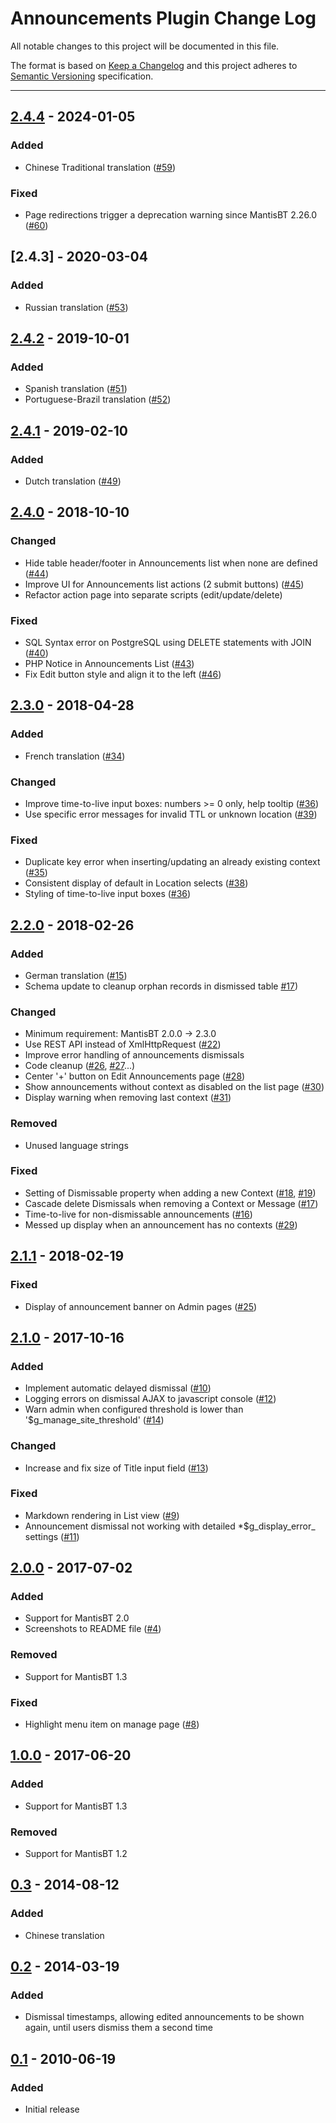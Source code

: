 # Announcements Plugin Change Log

All notable changes to this project will be documented in this file.

The format is based on [Keep a Changelog](http://keepachangelog.com/)
and this project adheres to [Semantic Versioning](http://semver.org/)
specification.

--------------------------------------------------------------------------------

## [2.4.4] - 2024-01-05

### Added

- Chinese Traditional translation
  ([#59](https://github.com/mantisbt-plugins/Announce/issues/59))

### Fixed

- Page redirections trigger a deprecation warning since MantisBT 2.26.0
  ([#60](https://github.com/mantisbt-plugins/Announce/issues/60))


## [2.4.3] - 2020-03-04

### Added

- Russian translation
  ([#53](https://github.com/mantisbt-plugins/Announce/issues/53))


## [2.4.2] - 2019-10-01

### Added

- Spanish translation
  ([#51](https://github.com/mantisbt-plugins/Announce/issues/51))
- Portuguese-Brazil translation
  ([#52](https://github.com/mantisbt-plugins/Announce/issues/52))


## [2.4.1] - 2019-02-10

### Added

- Dutch translation
  ([#49](https://github.com/mantisbt-plugins/Announce/issues/49))


## [2.4.0] - 2018-10-10

### Changed

- Hide table header/footer in Announcements list when none are defined
  ([#44](https://github.com/mantisbt-plugins/Announce/issues/44))
- Improve UI for Announcements list actions (2 submit buttons)
  ([#45](https://github.com/mantisbt-plugins/Announce/issues/45))
- Refactor action page into separate scripts (edit/update/delete) 

### Fixed

- SQL Syntax error on PostgreSQL using DELETE statements with JOIN
  ([#40](https://github.com/mantisbt-plugins/Announce/issues/40))
- PHP Notice in Announcements List 
  ([#43](https://github.com/mantisbt-plugins/Announce/issues/43))
- Fix Edit button style and align it to the left 
  ([#46](https://github.com/mantisbt-plugins/Announce/issues/46))


## [2.3.0] - 2018-04-28

### Added

- French translation
  ([#34](https://github.com/mantisbt-plugins/Announce/issues/34))

### Changed

- Improve time-to-live input boxes: numbers >= 0 only, help tooltip
  ([#36](https://github.com/mantisbt-plugins/Announce/issues/36))
- Use specific error messages for invalid TTL or unknown location
  ([#39](https://github.com/mantisbt-plugins/Announce/issues/39))

### Fixed

- Duplicate key error when inserting/updating an already existing context
  ([#35](https://github.com/mantisbt-plugins/Announce/issues/35))
- Consistent display of default in Location selects
  ([#38](https://github.com/mantisbt-plugins/Announce/issues/38))
- Styling of time-to-live input boxes
  ([#36](https://github.com/mantisbt-plugins/Announce/issues/36))


## [2.2.0] - 2018-02-26

### Added

- German translation
  ([#15](https://github.com/mantisbt-plugins/Announce/issues/15))
- Schema update to cleanup orphan records in dismissed table
  [#17](https://github.com/mantisbt-plugins/Announce/issues/17))

### Changed

- Minimum requirement: MantisBT 2.0.0 → 2.3.0
- Use REST API instead of XmlHttpRequest
  ([#22](https://github.com/mantisbt-plugins/snippets/issues/22))
- Improve error handling of announcements dismissals
- Code cleanup
  ([#26](https://github.com/mantisbt-plugins/snippets/issues/26),
  [#27](https://github.com/mantisbt-plugins/snippets/issues/27)...)
- Center '+' button on Edit Announcements page
  ([#28](https://github.com/mantisbt-plugins/snippets/issues/28))
- Show announcements without context as disabled on the list page
  ([#30](https://github.com/mantisbt-plugins/snippets/issues/30))
- Display warning when removing last context
  ([#31](https://github.com/mantisbt-plugins/snippets/issues/31))

### Removed

- Unused language strings

### Fixed

- Setting of Dismissable property when adding a new Context
  ([#18](https://github.com/mantisbt-plugins/Announce/issues/18),
  [#19](https://github.com/mantisbt-plugins/Announce/issues/19))
- Cascade delete Dismissals when removing a Context or Message
  ([#17](https://github.com/mantisbt-plugins/Announce/issues/17))
- Time-to-live for non-dismissable announcements
  ([#16](https://github.com/mantisbt-plugins/Announce/issues/16))
- Messed up display when an announcement has no contexts
  ([#29](https://github.com/mantisbt-plugins/Announce/issues/29))


## [2.1.1] - 2018-02-19

### Fixed

- Display of announcement banner on Admin pages
  ([#25](https://github.com/mantisbt-plugins/Announce/issues/25))


## [2.1.0] - 2017-10-16

### Added

- Implement automatic delayed dismissal
  ([#10](https://github.com/mantisbt-plugins/Announce/issues/10))
- Logging errors on dismissal AJAX to javascript console
  ([#12](https://github.com/mantisbt-plugins/Announce/issues/12))
- Warn admin when configured threshold is lower than '$g_manage_site_threshold'
  ([#14](https://github.com/mantisbt-plugins/Announce/issues/14))

### Changed

- Increase and fix size of Title input field
  ([#13](https://github.com/mantisbt-plugins/Announce/issues/13))

### Fixed

- Markdown rendering in List view
  ([#9](https://github.com/mantisbt-plugins/Announce/issues/9))
- Announcement dismissal not working with detailed *$g_display_error_ settings
  ([#11](https://github.com/mantisbt-plugins/Announce/issues/11))


## [2.0.0] - 2017-07-02

### Added

- Support for MantisBT 2.0
- Screenshots to README file
  ([#4](https://github.com/mantisbt-plugins/Announce/issues/4))

### Removed

- Support for MantisBT 1.3

### Fixed

- Highlight menu item on manage page
  ([#8](https://github.com/mantisbt-plugins/Announce/issues/8))


## [1.0.0] - 2017-06-20

### Added

- Support for MantisBT 1.3

### Removed

- Support for MantisBT 1.2


## [0.3] - 2014-08-12

### Added

- Chinese translation


## [0.2] - 2014-03-19

### Added

- Dismissal timestamps, allowing edited announcements to be shown again,
  until users dismiss them a second time


## [0.1] - 2010-06-19

### Added

- Initial release


[Unreleased]: https://github.com/mantisbt-plugins/Announce/compare/v2.4.4...HEAD

[2.4.4]: https://github.com/mantisbt-plugins/Announce/compare/v2.4.3...v2.4.4
[2.4.2]: https://github.com/mantisbt-plugins/Announce/compare/v2.4.1...v2.4.2
[2.4.1]: https://github.com/mantisbt-plugins/Announce/compare/v2.4.0...v2.4.1
[2.4.0]: https://github.com/mantisbt-plugins/Announce/compare/v2.3.0...v2.4.0
[2.3.0]: https://github.com/mantisbt-plugins/Announce/compare/v2.2.0...v2.3.0
[2.2.0]: https://github.com/mantisbt-plugins/Announce/compare/v2.1.1...v2.2.0
[2.1.1]: https://github.com/mantisbt-plugins/Announce/compare/v2.1.0...v2.1.1
[2.1.0]: https://github.com/mantisbt-plugins/Announce/compare/v2.0.0...v2.1.0
[2.0.0]: https://github.com/mantisbt-plugins/Announce/compare/v1.0.0...v2.0.0
[1.0.0]: https://github.com/mantisbt-plugins/Announce/compare/v0.3...v1.0.0
[0.3]: https://github.com/mantisbt-plugins/Announce/compare/v0.2...v0.3
[0.2]: https://github.com/mantisbt-plugins/Announce/compare/v0.1...v0.2
[0.1]: https://github.com/mantisbt-plugins/Announce/compare/2691884669c6cccf8b51bc1fdc1124d847dbd1d6...v0.1
